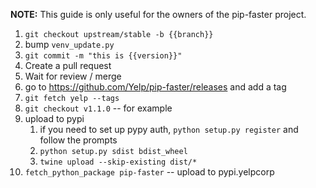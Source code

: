 **NOTE:** This guide is only useful for the owners of the pip-faster project.

1. `git checkout upstream/stable -b {{branch}}`
1. bump `venv_update.py`
1. `git commit -m "this is {{version}}"`
1. Create a pull request
1. Wait for review / merge
1. go to https://github.com/Yelp/pip-faster/releases and add a tag
1. `git fetch yelp --tags`
1. `git checkout v1.1.0`   --  for example
1.  upload to pypi
    1. if you need to set up pypy auth, `python setup.py register` and follow the prompts
    1. `python setup.py sdist bdist_wheel`
    1. `twine upload --skip-existing dist/*`
1. `fetch_python_package pip-faster` -- upload to pypi.yelpcorp
